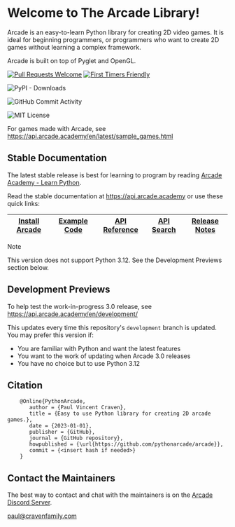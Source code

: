 # Welcome to The Arcade Library!

Arcade is an easy-to-learn Python library for creating 2D video games.
It is ideal for beginning programmers, or programmers who want to create
2D games without learning a complex framework.

Arcade is built on top of Pyglet and OpenGL.

[Arcade Discord Server]: https://discord.gg/ZjGDqMp

[<img src="https://img.shields.io/badge/PRs-welcome-brightgreen.svg?style=flat" alt="Pull Requests Welcome">](http://makeapullrequest.com)
[<img src="https://img.shields.io/badge/first--timers--only-friendly-blue.svg" alt="First Timers Friendly">](http://www.firsttimersonly.com/)

![PyPI - Downloads](https://img.shields.io/pypi/dm/arcade)

![GitHub Commit Activity](https://img.shields.io/github/commit-activity/m/pythonarcade/arcade)

![MIT License](https://img.shields.io/pypi/l/arcade)


For games made with Arcade, see  https://api.arcade.academy/en/latest/sample_games.html

## Stable Documentation

[Arcade Academy - Learn Python]: https://learn.arcade.academy

The latest stable release is best for learning to program by
reading [Arcade Academy - Learn Python][].

Read the stable documentation at https://api.arcade.academy or use these quick links:

[Install Arcade]: https://api.arcade.academy/en/latest/install/index.html
[Example Code]: https://api.arcade.academy/en/latest/examples/index.html
[API Reference]: https://api.arcade.academy/en/latest/arcade.html
[API Search]: https://api.arcade.academy/en/latest/quick_index.html
[Release Notes]: https://api.arcade.academy/en/latest/development/release_notes.html

| [Install Arcade][] | [Example Code][] | [API Reference][] | [API Search][] | [Release Notes][] |
|--------------------|------------------|-------------------|----------------|-------------------|

> [!NOTE]
> This version does not support Python 3.12. See the Development Previews section below.

## Development Previews

To help test the work-in-progress 3.0 release, see https://api.arcade.academy/en/development/

This updates every time this repository's `development` branch is updated. You may
prefer this version if:

* You are familiar with Python and want the latest features
* You want to the work of updating when Arcade 3.0 releases
* You have no choice but to use Python 3.12

## Citation

```
    @Online{PythonArcade,
       author = {Paul Vincent Craven},
       title = {Easy to use Python library for creating 2D arcade games.},
       date = {2023-01-01},
       publisher = {GitHub},
       journal = {GitHub repository},
       howpublished = {\url{https://github.com/pythonarcade/arcade}},
       commit = {<insert hash if needed>}
    }
```

## Contact the Maintainers

The best way to contact and chat with the maintainers is on the
[Arcade Discord Server][].

paul@cravenfamily.com
